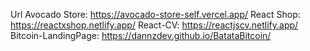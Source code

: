 Url Avocado Store: https://avocado-store-self.vercel.app/
React Shop: https://reactxshop.netlify.app/
React-CV: https://reactjscv.netlify.app/
Bitcoin-LandingPage: https://dannzdev.github.io/BatataBitcoin/

